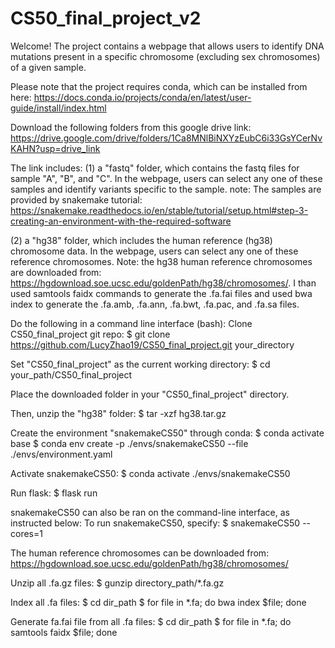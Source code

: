 # CS50_final_project_v2
Welcome! The project contains a webpage that allows users to identify DNA mutations present in a specific chromosome (excluding sex chromosomes) of a given sample. 

Please note that the project requires conda, which can be installed from here: https://docs.conda.io/projects/conda/en/latest/user-guide/install/index.html

Download the following folders from this google drive link: https://drive.google.com/drive/folders/1Ca8MNlBiNXYzEubC6i33GsYCerNvKAHN?usp=drive_link

The link includes: 
(1) a "fastq" folder, which contains the fastq files for sample "A", "B", and "C". In the webpage, users can select any one of these samples and identify variants specific to the sample.
note: The samples are provided by snakemake tutorial: https://snakemake.readthedocs.io/en/stable/tutorial/setup.html#step-3-creating-an-environment-with-the-required-software
  
(2) a "hg38" folder, which includes the human reference (hg38) chromosome data. In the webpage, users can select any one of these reference chromosomes. 
Note: the hg38 human reference chromosomes are downloaded from: https://hgdownload.soe.ucsc.edu/goldenPath/hg38/chromosomes/. I than used samtools faidx commands to generate the .fa.fai files and used bwa index to generate the .fa.amb, .fa.ann, .fa.bwt, .fa.pac, and .fa.sa files. 

Do the following in a command line interface (bash):
Clone CS50_final_project git repo:
$ git clone https://github.com/LucyZhao19/CS50_final_project.git your_directory

Set "CS50_final_project" as the current working directory:
$ cd your_path/CS50_final_project

Place the downloaded folder in your "CS50_final_project" directory. 

Then, unzip the "hg38" folder:
$ tar -xzf hg38.tar.gz

Create the environment "snakemakeCS50" through conda:
$ conda activate base
$ conda env create -p ./envs/snakemakeCS50 --file ./envs/environment.yaml

Activate snakemakeCS50:
$ conda activate ./envs/snakemakeCS50

Run flask:
$ flask run

snakemakeCS50 can also be ran on the command-line interface, as instructed below:
To run snakemakeCS50, specify:
$ snakemakeCS50 --cores=1

The human reference chromosomes can be downloaded from:
https://hgdownload.soe.ucsc.edu/goldenPath/hg38/chromosomes/

Unzip all .fa.gz files:
$ gunzip directory_path/*.fa.gz

Index all .fa files:
$ cd dir_path
$ for file in *.fa; do bwa index $file; done

Generate fa.fai file from all .fa files: 
$ cd dir_path
$ for file in *.fa; do samtools faidx $file; done